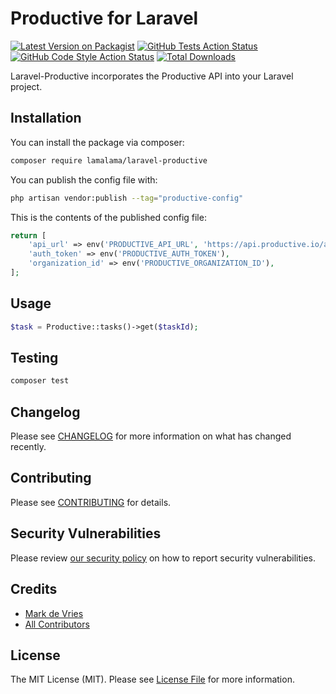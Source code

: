 # Productive for Laravel

[![Latest Version on Packagist](https://img.shields.io/packagist/v/lamalama/laravel-productive.svg?style=flat-square)](https://packagist.org/packages/lamalama/laravel-productive)
[![GitHub Tests Action Status](https://img.shields.io/github/actions/workflow/status/lamalama/laravel-productive/run-tests.yml?branch=main&label=tests&style=flat-square)](https://github.com/lamalamanl/laravel-productive/actions?query=workflow%3Arun-tests+branch%3Amain)
[![GitHub Code Style Action Status](https://img.shields.io/github/actions/workflow/status/lamalama/laravel-productive/fix-php-code-style-issues.yml?branch=main&label=code%20style&style=flat-square)](https://github.com/lamalama/laravel-productive/actions?query=workflow%3A"Fix+PHP+code+style+issues"+branch%3Amain)
[![Total Downloads](https://img.shields.io/packagist/dt/lamalama/laravel-productive.svg?style=flat-square)](https://packagist.org/packages/lamalama/laravel-productive)

Laravel-Productive incorporates the Productive API into your Laravel project.

## Installation

You can install the package via composer:

```bash
composer require lamalama/laravel-productive
```

You can publish the config file with:

```bash
php artisan vendor:publish --tag="productive-config"
```

This is the contents of the published config file:

```php
return [
    'api_url' => env('PRODUCTIVE_API_URL', 'https://api.productive.io/api/v2'),
    'auth_token' => env('PRODUCTIVE_AUTH_TOKEN'),
    'organization_id' => env('PRODUCTIVE_ORGANIZATION_ID'),
];
```

## Usage

```php
$task = Productive::tasks()->get($taskId);
```

## Testing

```bash
composer test
```

## Changelog

Please see [CHANGELOG](CHANGELOG.md) for more information on what has changed recently.

## Contributing

Please see [CONTRIBUTING](CONTRIBUTING.md) for details.

## Security Vulnerabilities

Please review [our security policy](../../security/policy) on how to report security vulnerabilities.

## Credits

-   [Mark de Vries](https://github.com/lamalamaMark)
-   [All Contributors](../../contributors)

## License

The MIT License (MIT). Please see [License File](LICENSE.md) for more information.
